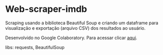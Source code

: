 # Web-scraper-imdb
Scraping usando a biblioteca Beautiful Soup e criando um dataframe para visualização e exportação (arquivo CSV) dos resultados ao usuário. 

Desenvolvido no Google Colaboratory. Para acessar clicar [aqui](https://github.com/ferkrum/web-scraper-imdb/blob/main/Web_scraper_IMDB_v2.ipynb). 

libs: requests, BeautifulSoup

